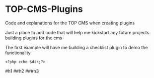 TOP-CMS-Plugins
===============

Code and explanations for the TOP CMS when creating plugins

Just a place to add code that will help me kickstart any future projects building plugins for the cms

The first example will have me building a checklist plugin to demo the functionality.

````
<?php echo $dir;?>
````

#h1
##h2
###h3
